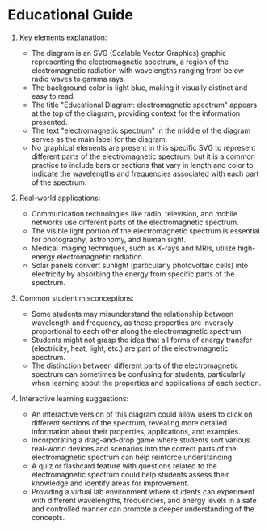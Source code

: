 # Educational Guide
1. Key elements explanation:
   - The diagram is an SVG (Scalable Vector Graphics) graphic representing the electromagnetic spectrum, a region of the electromagnetic radiation with wavelengths ranging from below radio waves to gamma rays.
   - The background color is light blue, making it visually distinct and easy to read.
   - The title "Educational Diagram: electromagnetic spectrum" appears at the top of the diagram, providing context for the information presented.
   - The text "electromagnetic spectrum" in the middle of the diagram serves as the main label for the diagram.
   - No graphical elements are present in this specific SVG to represent different parts of the electromagnetic spectrum, but it is a common practice to include bars or sections that vary in length and color to indicate the wavelengths and frequencies associated with each part of the spectrum.

2. Real-world applications:
   - Communication technologies like radio, television, and mobile networks use different parts of the electromagnetic spectrum.
   - The visible light portion of the electromagnetic spectrum is essential for photography, astronomy, and human sight.
   - Medical imaging techniques, such as X-rays and MRIs, utilize high-energy electromagnetic radiation.
   - Solar panels convert sunlight (particularly photovoltaic cells) into electricity by absorbing the energy from specific parts of the spectrum.

3. Common student misconceptions:
   - Some students may misunderstand the relationship between wavelength and frequency, as these properties are inversely proportional to each other along the electromagnetic spectrum.
   - Students might not grasp the idea that all forms of energy transfer (electricity, heat, light, etc.) are part of the electromagnetic spectrum.
   - The distinction between different parts of the electromagnetic spectrum can sometimes be confusing for students, particularly when learning about the properties and applications of each section.

4. Interactive learning suggestions:
   - An interactive version of this diagram could allow users to click on different sections of the spectrum, revealing more detailed information about their properties, applications, and examples.
   - Incorporating a drag-and-drop game where students sort various real-world devices and scenarios into the correct parts of the electromagnetic spectrum can help reinforce understanding.
   - A quiz or flashcard feature with questions related to the electromagnetic spectrum could help students assess their knowledge and identify areas for improvement.
   - Providing a virtual lab environment where students can experiment with different wavelengths, frequencies, and energy levels in a safe and controlled manner can promote a deeper understanding of the concepts.